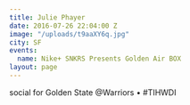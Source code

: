 ```yaml
---
title: Julie Phayer
date: 2016-07-26 22:04:00 Z
image: "/uploads/t9aaXY6q.jpg"
city: SF
events:
  name: Nike+ SNKRS Presents Golden Air BOX
layout: page
---
```


social for Golden State @Warriors • #TIHWDI